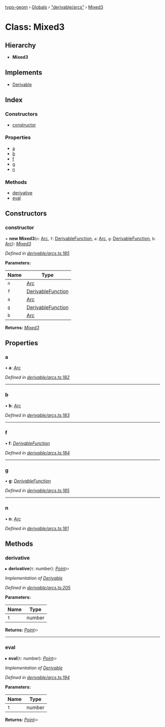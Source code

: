 [typo-geom](../README.md) › [Globals](../globals.md) › ["derivable/arcs"](../modules/_derivable_arcs_.md) › [Mixed3](_derivable_arcs_.mixed3.md)

# Class: Mixed3

## Hierarchy

* **Mixed3**

## Implements

* [Derivable](../interfaces/_derivable_interface_.derivable.md)

## Index

### Constructors

* [constructor](_derivable_arcs_.mixed3.md#constructor)

### Properties

* [a](_derivable_arcs_.mixed3.md#a)
* [b](_derivable_arcs_.mixed3.md#b)
* [f](_derivable_arcs_.mixed3.md#f)
* [g](_derivable_arcs_.mixed3.md#g)
* [n](_derivable_arcs_.mixed3.md#n)

### Methods

* [derivative](_derivable_arcs_.mixed3.md#derivative)
* [eval](_derivable_arcs_.mixed3.md#eval)

## Constructors

###  constructor

\+ **new Mixed3**(`n`: [Arc](../modules/_derivable_interface_.md#arc), `f`: [DerivableFunction](../modules/_derivable_interface_.md#derivablefunction), `a`: [Arc](../modules/_derivable_interface_.md#arc), `g`: [DerivableFunction](../modules/_derivable_interface_.md#derivablefunction), `b`: [Arc](../modules/_derivable_interface_.md#arc)): *[Mixed3](_derivable_arcs_.mixed3.md)*

*Defined in [derivable/arcs.ts:185](https://github.com/be5invis/typo-geom/blob/5527277/src/derivable/arcs.ts#L185)*

**Parameters:**

Name | Type |
------ | ------ |
`n` | [Arc](../modules/_derivable_interface_.md#arc) |
`f` | [DerivableFunction](../modules/_derivable_interface_.md#derivablefunction) |
`a` | [Arc](../modules/_derivable_interface_.md#arc) |
`g` | [DerivableFunction](../modules/_derivable_interface_.md#derivablefunction) |
`b` | [Arc](../modules/_derivable_interface_.md#arc) |

**Returns:** *[Mixed3](_derivable_arcs_.mixed3.md)*

## Properties

###  a

• **a**: *[Arc](../modules/_derivable_interface_.md#arc)*

*Defined in [derivable/arcs.ts:182](https://github.com/be5invis/typo-geom/blob/5527277/src/derivable/arcs.ts#L182)*

___

###  b

• **b**: *[Arc](../modules/_derivable_interface_.md#arc)*

*Defined in [derivable/arcs.ts:183](https://github.com/be5invis/typo-geom/blob/5527277/src/derivable/arcs.ts#L183)*

___

###  f

• **f**: *[DerivableFunction](../modules/_derivable_interface_.md#derivablefunction)*

*Defined in [derivable/arcs.ts:184](https://github.com/be5invis/typo-geom/blob/5527277/src/derivable/arcs.ts#L184)*

___

###  g

• **g**: *[DerivableFunction](../modules/_derivable_interface_.md#derivablefunction)*

*Defined in [derivable/arcs.ts:185](https://github.com/be5invis/typo-geom/blob/5527277/src/derivable/arcs.ts#L185)*

___

###  n

• **n**: *[Arc](../modules/_derivable_interface_.md#arc)*

*Defined in [derivable/arcs.ts:181](https://github.com/be5invis/typo-geom/blob/5527277/src/derivable/arcs.ts#L181)*

## Methods

###  derivative

▸ **derivative**(`t`: number): *[Point](_point_point_.point.md)‹›*

*Implementation of [Derivable](../interfaces/_derivable_interface_.derivable.md)*

*Defined in [derivable/arcs.ts:205](https://github.com/be5invis/typo-geom/blob/5527277/src/derivable/arcs.ts#L205)*

**Parameters:**

Name | Type |
------ | ------ |
`t` | number |

**Returns:** *[Point](_point_point_.point.md)‹›*

___

###  eval

▸ **eval**(`t`: number): *[Point](_point_point_.point.md)‹›*

*Implementation of [Derivable](../interfaces/_derivable_interface_.derivable.md)*

*Defined in [derivable/arcs.ts:194](https://github.com/be5invis/typo-geom/blob/5527277/src/derivable/arcs.ts#L194)*

**Parameters:**

Name | Type |
------ | ------ |
`t` | number |

**Returns:** *[Point](_point_point_.point.md)‹›*
